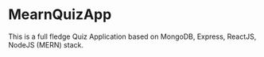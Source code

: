 # MearnQuizApp
This is a full fledge Quiz Application based on MongoDB, Express, ReactJS, NodeJS (MERN) stack.

